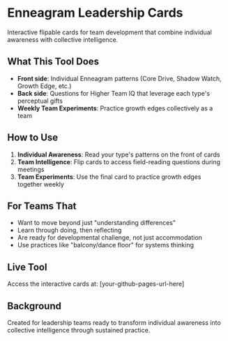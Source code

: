 # Enneagram Leadership Cards

Interactive flipable cards for team development that combine individual awareness with collective intelligence.

## What This Tool Does

- **Front side**: Individual Enneagram patterns (Core Drive, Shadow Watch, Growth Edge, etc.)
- **Back side**: Questions for Higher Team IQ that leverage each type's perceptual gifts
- **Weekly Team Experiments**: Practice growth edges collectively as a team

## How to Use

1. **Individual Awareness**: Read your type's patterns on the front of cards
2. **Team Intelligence**: Flip cards to access field-reading questions during meetings
3. **Team Experiments**: Use the final card to practice growth edges together weekly

## For Teams That

- Want to move beyond just "understanding differences" 
- Learn through doing, then reflecting
- Are ready for developmental challenge, not just accommodation
- Use practices like "balcony/dance floor" for systems thinking

## Live Tool

Access the interactive cards at: [your-github-pages-url-here]

## Background

Created for leadership teams ready to transform individual awareness into collective intelligence through sustained practice.
